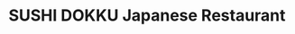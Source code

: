 ---
layout: place
title: "SUSHI DOKKU Japanese Restaurant"
permalink: /illinois/chicago/sushi-dokku-japanese-restaurant.html
stateAbbr: IL
stateName: Illinois
cityName: Chicago
seo:
  name: "SUSHI DOKKU Japanese Restaurant"
  type: Restaurant
  links: http://www.sushidokku.com/
description: "Sushi, sashimi & Japanese small plates plus sake & cocktails in a chic, minimalist setting. Looking for sushi in Chicago, Illinois? Check out SUSHI DOKKU Jap..."
place_id: ChIJa1x1zNosDogRWaWIsW63ktg
photos:
  - name: >-
      places/ChIJa1x1zNosDogRWaWIsW63ktg/photos/AeeoHcKn2WwGvPf3BCKL8aM4JXGau3IlTN9QTkZ3lbpvBJCm3iKL72OoEIctoJ6HbJW1uEk-1YSmbeM3rw_iOiPdCd6JbuQMbvW2oe3EJAxQaeoBNm9hgxb9Y_maP2RxTLmFIANLoBNR_xgmNu0F7J02Au787bmC3XIwqJQ1-wAXo9EHbXFZNJDoESSIjDD2NgJt21riG4DqpA4oZKol3P9PoxqMDZZJahsB6LvUvEuKKX2a9D1JtTmbRrXlaTLjKoi7xutMxqogZVHlSxfmX7ThdCVVIAWneVbQFOJP4ZghTcLknw
    widthPx: 2037
    heightPx: 1356
    authorAttributions:
      - displayName: SUSHI DOKKU Japanese Restaurant
        uri: https://maps.google.com/maps/contrib/108634109775938006191
        photoUri: >-
          https://lh3.googleusercontent.com/a-/ALV-UjXJrQjd8gSSfmH-iD0pXaqd24-3jTcq8ocd39y5hIRvZH42ZFan=s100-p-k-no-mo
    flagContentUri: >-
      https://www.google.com/local/imagery/report/?cb_client=maps_api_places.places_api&image_key=!1e10!2sAF1QipPozXkhzivJS_UBmlw5SQUjvOh8UVFaWSEQxk-i&hl=en-US
    googleMapsUri: >-
      https://www.google.com/maps/place//data=!3m4!1e2!3m2!1sAF1QipPozXkhzivJS_UBmlw5SQUjvOh8UVFaWSEQxk-i!2e10!4m2!3m1!1s0x880e2cdacc755c6b:0xd892b76eb188a559
  - name: >-
      places/ChIJa1x1zNosDogRWaWIsW63ktg/photos/AeeoHcJ-Rsj-iB-O3gbauZr9uBgIsdXH3nY2kyhTiADvEsnd7ATnRqBa-m6AMmBKqxhlO4aRI6fRvt47bFWd42Td0slN0KTM2UstdcGtQjsIGMkpEAgIAlX13uGsgiSS1TQzAPFi9Y65G8BsmfTT_hoFGja_pQRKxZitC35othfQ1tHANTgpGexZL-hVQPmoiP9-XvElH5ZowSmrYsBhRIOpUe1QzanhRw1ZkMFgH1fyszgBcJVNc_gobO0MvT5u7_HSuE_5xwi7wGEIWN6QLOVSc8GuTnqxbILyxnoWb4Qz_NIxug
    widthPx: 3000
    heightPx: 3000
    authorAttributions:
      - displayName: SUSHI DOKKU Japanese Restaurant
        uri: https://maps.google.com/maps/contrib/108634109775938006191
        photoUri: >-
          https://lh3.googleusercontent.com/a-/ALV-UjXJrQjd8gSSfmH-iD0pXaqd24-3jTcq8ocd39y5hIRvZH42ZFan=s100-p-k-no-mo
    flagContentUri: >-
      https://www.google.com/local/imagery/report/?cb_client=maps_api_places.places_api&image_key=!1e10!2sAF1QipP6KPZQ5JsEXmy3cxnKkuRIyXx6nmOC527-0lBn&hl=en-US
    googleMapsUri: >-
      https://www.google.com/maps/place//data=!3m4!1e2!3m2!1sAF1QipP6KPZQ5JsEXmy3cxnKkuRIyXx6nmOC527-0lBn!2e10!4m2!3m1!1s0x880e2cdacc755c6b:0xd892b76eb188a559
  - name: >-
      places/ChIJa1x1zNosDogRWaWIsW63ktg/photos/AeeoHcKgXTApSBQLt0eKFLllaJRf_WVokLjzQwBnAgsJ2-peZCaD0WRsX8RRUcjASTJ21WdXaz2mbhs80sBoU6ThLDPytV135_0ykZVNbafhlaQ61SFHII7Lrjq_ZVVDETEYbQa8i6JZcmnjWSbFEqPPh0mzJWgR9kAeQNEGkUKiG_Oa5nrOG12RqT-HgzmjnNS5FP2TCoWdusoKvPWnJis0MN-8TXOVLFzzdIOsyNR8XRwYptMSTO0Da0KoeIUVpGrZr8g0KeQJzrKf454k2CH4SHrh26uxju_hZzOtM8OsLtjnj52w8MbmB63F9rPj3DRczI0HNoSET8sdFkkcsBWXE7oCF5fIwBohN9vwcFNxzke_PZPylMXWIBxzxQXk2JfOZs9nE_5SNokDl7F7yLcX4edMJDAecTCD8zZBnPQ4Lid3hoI
    widthPx: 4800
    heightPx: 3600
    authorAttributions:
      - displayName: Michael Olimene
        uri: https://maps.google.com/maps/contrib/102403043999113046624
        photoUri: >-
          https://lh3.googleusercontent.com/a-/ALV-UjUWsIAjYIdFSCSlB1vDn6wgVicCTNlqMWx3T7NHhAxib67GsXfe=s100-p-k-no-mo
    flagContentUri: >-
      https://www.google.com/local/imagery/report/?cb_client=maps_api_places.places_api&image_key=!1e10!2sCIHM0ogKEICAgMDw8PO11QE&hl=en-US
    googleMapsUri: >-
      https://www.google.com/maps/place//data=!3m4!1e2!3m2!1sCIHM0ogKEICAgMDw8PO11QE!2e10!4m2!3m1!1s0x880e2cdacc755c6b:0xd892b76eb188a559
  - name: >-
      places/ChIJa1x1zNosDogRWaWIsW63ktg/photos/AeeoHcKZZv3OyoFbcwkHGEnVaH0s0OYVOGpwACMW-YcLc-AaHRuIeP8cHY7pim3r2DyC-MiRgCjyfFNTTZ-tEDi6LwzjgCCZfg6FpqpFTd4RfNZSbdMZ4u9-oSzd1NUOFL5V6vCFEMieiB3R_aauY1eA4XU_IICVaWhxQeiU-AelBe7Z9nYJdTQUCnSj-dOtzbjF5SLRSPMFMtWPsSsNBUmzGFHfkv12CA_jh7LuP4PxFUiZMUUODZK-V22XsF_d4XiB0285_z6lh0RxJtNgktL-5Oaxg5s7aub6y-2xMLCgA9z2t7k6pQUuDuDr57LE-CkyP6Wvkl9XafBhdnQAvCkrOEezHMs4AGsQ5gMRxh-nRX0r73mYVxx43ELMmxhB1yV0bhACWXqNINXwb8yPEubW13B0kT6kLG-IrDuHiB92dSI
    widthPx: 4032
    heightPx: 3024
    authorAttributions:
      - displayName: Orest Schur
        uri: https://maps.google.com/maps/contrib/118140355130958222317
        photoUri: >-
          https://lh3.googleusercontent.com/a-/ALV-UjWah4OTOP5EoZuDypLPWLAfIHv6GNhP6xNXjkKIoHVKhnpz1UpmyQ=s100-p-k-no-mo
    flagContentUri: >-
      https://www.google.com/local/imagery/report/?cb_client=maps_api_places.places_api&image_key=!1e10!2sCIHM0ogKEICAgIDzx63Zbg&hl=en-US
    googleMapsUri: >-
      https://www.google.com/maps/place//data=!3m4!1e2!3m2!1sCIHM0ogKEICAgIDzx63Zbg!2e10!4m2!3m1!1s0x880e2cdacc755c6b:0xd892b76eb188a559
  - name: >-
      places/ChIJa1x1zNosDogRWaWIsW63ktg/photos/AeeoHcKD_GjO7II9KN-Hhw2GVLJ_ituW2N0rlos7KJ2W13JHyLLHJj5xCrqNmorWfnfpoapfAdkjLOvGTf9EitrXu5OUxpZsLE36B78xvcqgDsSQuEAfw0IOEfX4BqTu__ncx7_bUoW70ChHNAcJj9oxMdzRM_b9AZtWnV1BsRiH8kbO3MTkOGT-y5cEVHR25tigRFpEkpVoMXCPZ9tSvoQh5z60HiSPIjFG0sCAL57K0JYkn1XO4DkmsFPHRvorHBjLyHn1eI2Y8U8lgM2nuvjhejJdyC_UrtKCJcBDpDnQJgs7lczRwz8lyJXBnaSBDCOpDz2sga1Evzk1M7LQ4FmTcfHc9jd4uU3JEbRMZ6OWPJsvA1j79y2USZd2-wYb_9VM7u1B4HbOnFfFXQQqKdB1myulVC8UdGU4gYArZU1h5Kj86Q
    widthPx: 3600
    heightPx: 4800
    authorAttributions:
      - displayName: Steven McHugh
        uri: https://maps.google.com/maps/contrib/112576668722821134615
        photoUri: >-
          https://lh3.googleusercontent.com/a-/ALV-UjWg2G4sBFETuYxzB7Amy1IhqzAIvylEYXIXTcxUywv38x41QFwB=s100-p-k-no-mo
    flagContentUri: >-
      https://www.google.com/local/imagery/report/?cb_client=maps_api_places.places_api&image_key=!1e10!2sCIHM0ogKEICAgMDI5Y6RTA&hl=en-US
    googleMapsUri: >-
      https://www.google.com/maps/place//data=!3m4!1e2!3m2!1sCIHM0ogKEICAgMDI5Y6RTA!2e10!4m2!3m1!1s0x880e2cdacc755c6b:0xd892b76eb188a559
  - name: >-
      places/ChIJa1x1zNosDogRWaWIsW63ktg/photos/AeeoHcIgWYg60xpRCOCx1Ahp3SWE8pbP5qs4mTDEfbCaN6F0sShBOZ0PIh9siDQ2_XAXOFhKDCZ4kTZGL3aY639y3OurEq5ctjWvD4ud-w-og2uQ7NbaGMuuLVxW6LWImDRo3_v24L6NX1KRmaOH-gRdl7nD1Wj5eHHvHRqImansUD_05jxsSxd097mYbp8QPAWXf-ZjOvauYi1UshqTOewYIB2Kcrfun9R7B1ZZC6JzkZdaDb266nq0Am_1dkPaMBIxScDzR05QgcF46Co9pyW5C3f60wI2L4YXHjPfK8hHiODxqg
    widthPx: 800
    heightPx: 1200
    authorAttributions:
      - displayName: SUSHI DOKKU Japanese Restaurant
        uri: https://maps.google.com/maps/contrib/108634109775938006191
        photoUri: >-
          https://lh3.googleusercontent.com/a-/ALV-UjXJrQjd8gSSfmH-iD0pXaqd24-3jTcq8ocd39y5hIRvZH42ZFan=s100-p-k-no-mo
    flagContentUri: >-
      https://www.google.com/local/imagery/report/?cb_client=maps_api_places.places_api&image_key=!1e10!2sAF1QipOjas-kpG_CPADI2gpHx83d9DwUca9zliOTRj1V&hl=en-US
    googleMapsUri: >-
      https://www.google.com/maps/place//data=!3m4!1e2!3m2!1sAF1QipOjas-kpG_CPADI2gpHx83d9DwUca9zliOTRj1V!2e10!4m2!3m1!1s0x880e2cdacc755c6b:0xd892b76eb188a559
  - name: >-
      places/ChIJa1x1zNosDogRWaWIsW63ktg/photos/AeeoHcJ5qaTTcH0NP7kIXGJtb66rBZ0lxXbG61k8pwh0axVKnV2ydl9rMatGZPf9MHCoxSbG93vx2BhATT_mdXqMlAZcYdGaXWzyu_GKt_yNuaKMFgVHreXsGJbEwZvW5YTLu4_GwPgkQ6ShDqoHZotZaEqDP7IOiRC8N_bzLlmipkPVTtT1VDrAekYRJdus517Sx3A0HGhe-pL_FH_4YiEyurZtxgx_PaKYC1GLQbZ3bGykEHQehojqT4hhkrTRWKDm5lccLLJyx__dLA4IwjZGXvd9CFjBgKXPav-GC1sqfCsdK-ZOs872Ft8afBB6JjStG79GLzl8-esaVYO5_vaFokLuDAoXOy9kG6Mg0-gNAMW7QL53D6Pf0UYFZaOCYYQtVQZtNK5t2_8eHUupuGQvfBRDiEhXLURduh7GuCT8mmU
    widthPx: 1537
    heightPx: 2049
    authorAttributions:
      - displayName: Jack
        uri: https://maps.google.com/maps/contrib/100143708190314672185
        photoUri: >-
          https://lh3.googleusercontent.com/a-/ALV-UjWxy6q9UFLoNYLvcwQAgLB0qn9uCF4W_HspGQOd5TVSbwqg53OG=s100-p-k-no-mo
    flagContentUri: >-
      https://www.google.com/local/imagery/report/?cb_client=maps_api_places.places_api&image_key=!1e10!2sCIHM0ogKEICAgID9gOW6OQ&hl=en-US
    googleMapsUri: >-
      https://www.google.com/maps/place//data=!3m4!1e2!3m2!1sCIHM0ogKEICAgID9gOW6OQ!2e10!4m2!3m1!1s0x880e2cdacc755c6b:0xd892b76eb188a559
  - name: >-
      places/ChIJa1x1zNosDogRWaWIsW63ktg/photos/AeeoHcLNc4NW3DFVtrHVHZIWA65OoeYhSCdoO1WI53joZPkMa_OX2mmEZyAXIW91ownj43mPFk1eYuuaXcXupqPZ-3UEyUefmLgJ_zNp_hFKSuwmZR1lrHab6rDbyHYIS2kzgtCSDGl1-QDhEH1ip2xhhOhqHWDMxWcSKOIcUwoc7jM3pT1txXQRmG_LZaIX9sQEc3HujEHhzk3ywvPWgtrZbIyz-d8Yj_CehkpMtYbH9iMomcubZr2srkG9R8P2jTo0IUzSVyofQLGH-Ym1By4L_OtA79fePfvMmF67qZXvzohGPg
    widthPx: 1179
    heightPx: 867
    authorAttributions:
      - displayName: SUSHI DOKKU Japanese Restaurant
        uri: https://maps.google.com/maps/contrib/108634109775938006191
        photoUri: >-
          https://lh3.googleusercontent.com/a-/ALV-UjXJrQjd8gSSfmH-iD0pXaqd24-3jTcq8ocd39y5hIRvZH42ZFan=s100-p-k-no-mo
    flagContentUri: >-
      https://www.google.com/local/imagery/report/?cb_client=maps_api_places.places_api&image_key=!1e10!2sAF1QipNMQMYJjg_v8lsj_bWMd3GCOXepvT28Xf4O7NcH&hl=en-US
    googleMapsUri: >-
      https://www.google.com/maps/place//data=!3m4!1e2!3m2!1sAF1QipNMQMYJjg_v8lsj_bWMd3GCOXepvT28Xf4O7NcH!2e10!4m2!3m1!1s0x880e2cdacc755c6b:0xd892b76eb188a559
  - name: >-
      places/ChIJa1x1zNosDogRWaWIsW63ktg/photos/AeeoHcIMIV0dYaxTsy90fT7037-ovMD9Qzmy9yTRbI0TD-mg-A8gG1vIXENwh9pK59cnftaPcw5RW3ysyHYOF64v171BpTFJ2SLsKioCOwt1K32H8LzJ1hBs0mI29i8hF6gpLNE4gm4NsdC-pUBW7RQFMSjLZAT-cXRP566b4xZl8R6qnX52X884QOgL293XFU2aCVn5TdVfuxDS84vLpewo1wN9B6TZfjy4duK_YUj2bmlJjSXsCL9VIz9QjSDNwTbOF38M9PQGhC8HhAwPffz0UK-yNFts8F0FuZECqKaMdc7AIQ
    widthPx: 1200
    heightPx: 1200
    authorAttributions:
      - displayName: SUSHI DOKKU Japanese Restaurant
        uri: https://maps.google.com/maps/contrib/108634109775938006191
        photoUri: >-
          https://lh3.googleusercontent.com/a-/ALV-UjXJrQjd8gSSfmH-iD0pXaqd24-3jTcq8ocd39y5hIRvZH42ZFan=s100-p-k-no-mo
    flagContentUri: >-
      https://www.google.com/local/imagery/report/?cb_client=maps_api_places.places_api&image_key=!1e10!2sAF1QipP25D3WOfQIIw-D-B_WETXUN6ezIzZwOxY3bXUP&hl=en-US
    googleMapsUri: >-
      https://www.google.com/maps/place//data=!3m4!1e2!3m2!1sAF1QipP25D3WOfQIIw-D-B_WETXUN6ezIzZwOxY3bXUP!2e10!4m2!3m1!1s0x880e2cdacc755c6b:0xd892b76eb188a559
  - name: >-
      places/ChIJa1x1zNosDogRWaWIsW63ktg/photos/AeeoHcIwEdSr0VcUt5ue4EWf_aOokqrVMakumET_DggKkYMlcblL_O-G-DfksWDUd3cUIJbQq8U4Fi37KHNLGNmKWKZt6VwI8s1qMYGsjZPbhyKseRhWxpI1oaeFlG2aE_6sWloR2dkEhZYkmzbU1zOg6pFFIfMSljHQAGJCcR-ywC3f8tIy1WMJ_-IAdbA09qtsKT58_Jj0MTX6G7WnB35qx88Stj24Gt2WB1WlONpKeKuQXTrJUCyw6N80sFU5ZpQGZgmIl-D_Klte9RgzOlNPo1emXDVCQpcjKQ9IVmcQ8ByULLuZlnfLLbSA5Nt6aQNtsg_Ye7LZM0SAFeQpigV2uVXOYqnEuESe9k_fErubQR558IfSf8QIew3XVe1iV9kjchbBIiARQqT3LRI-0AO8as5zOhXcPLwNI-8DGFKMISkMPQ
    widthPx: 4000
    heightPx: 3000
    authorAttributions:
      - displayName: Calvin Law
        uri: https://maps.google.com/maps/contrib/111649997493888544813
        photoUri: >-
          https://lh3.googleusercontent.com/a-/ALV-UjVH8Z4Suzy2SfVsE5xqxQF7ebxXUDa84EZJnfeZ_DmPJYnhjcANNg=s100-p-k-no-mo
    flagContentUri: >-
      https://www.google.com/local/imagery/report/?cb_client=maps_api_places.places_api&image_key=!1e10!2sCIHM0ogKEICAgIDtq_yGcQ&hl=en-US
    googleMapsUri: >-
      https://www.google.com/maps/place//data=!3m4!1e2!3m2!1sCIHM0ogKEICAgIDtq_yGcQ!2e10!4m2!3m1!1s0x880e2cdacc755c6b:0xd892b76eb188a559
address: 823 W Randolph St, Chicago, IL 60607, USA
street: 823 W Randolph St
city: Chicago
state: IL
zip: '60607'
country: USA
neighborhood: Fulton Market District
latitude: '41.884070'
longitude: '-87.648459'
accessibility_options:
  wheelchairAccessibleEntrance: true
  wheelchairAccessibleRestroom: true
  wheelchairAccessibleSeating: true
business_status: OPERATIONAL
name: SUSHI DOKKU Japanese Restaurant
google_maps_links:
  directionsUri: >-
    https://www.google.com/maps/dir//''/data=!4m7!4m6!1m1!4e2!1m2!1m1!1s0x880e2cdacc755c6b:0xd892b76eb188a559!3e0
  placeUri: https://maps.google.com/?cid=15605737344844997977
  writeAReviewUri: >-
    https://www.google.com/maps/place//data=!4m3!3m2!1s0x880e2cdacc755c6b:0xd892b76eb188a559!12e1
  reviewsUri: >-
    https://www.google.com/maps/place//data=!4m4!3m3!1s0x880e2cdacc755c6b:0xd892b76eb188a559!9m1!1b1
  photosUri: >-
    https://www.google.com/maps/place//data=!4m3!3m2!1s0x880e2cdacc755c6b:0xd892b76eb188a559!10e5
primary_type: Japanese Restaurant
opening_hours:
  regular: null
  current: null
secondary_opening_hours:
  regular:
    weekdayDescriptions: null
    type: null
  current:
    weekdayDescriptions: null
    type: null
phone: (312) 455-8238
price_level: PRICE_LEVEL_MODERATE
price_range: $50 &ndash; $100
rating: '4.6'
rating_count: 1202
website: http://www.sushidokku.com/
reviews:
  - name: >-
      places/ChIJa1x1zNosDogRWaWIsW63ktg/reviews/ChdDSUhNMG9nS0VJQ0FnTUN3X2QtTnVBRRAB
    relativePublishTimeDescription: 3 weeks ago
    rating: 5
    text:
      text: >-
        Sushidokku – A Hidden Gem in the West Loop! 🍣✨


        Sushidokku is one of those places where the price tag feels totally
        justified because the food is next-level. A solid 10/10 for sure! 😍


        Let’s talk about the drinks first – the pear up is a game-changer.
        Crisp, refreshing, and just what you need to start the meal off right.
        🍐 As for the food, the takoyaki (octopus) was packed with flavor, and
        the hamachi with ponzu sauce is so fresh, we had to order it twice. The
        Ecuador Roll is massive and definitely worth every bite – you’re going
        to want that on your table. The tataki tuna was good but the japanese
        mustard has a kick I was not expecting. And do yourself a favor and save
        room for the matcha cheesecake… it’s a showstopper. 🍰


        Service? Hands down the best waitress we’ve had in a while. Super
        attentive and genuinely made the experience feel special. 🏅 The
        location is perfect for a date or a small gathering with friends in the
        West Loop. The ambiance is relaxed but chic – soft lighting, great
        music, and a vibe that’s not too loud, so you can actually enjoy your
        meal. 🎶


        One thing to note – the place is small and gets crowded fast, so
        reservation is definitely recommended. In fact, getting a table can be
        insanely difficult (we booked a month ahead), so if you’re planning to
        visit, definitely book beforehand. It’s worth the effort, but you’ll
        want to plan if you're coming for a few days.


        It’s also on the pricier side – expect to spend around $100 per person,
        which includes a bottle of sake. But trust me, it’s worth every penny
        for the quality of food and the overall experience. 💸


        A heads-up: there’s just one girl’s bathroom, so there might be a wait.
        🚻 The food came out super fast, which was a nice surprise, but it did
        get a bit chilly – we had to stay inside instead of enjoying the outdoor
        seating that day.


        Overall, Sushidokku is definitely worth the splurge. Amazing food,
        incredible drinks, and an atmosphere that’ll make you want to stay a
        little longer. 🌟
      languageCode: en
    originalText:
      text: >-
        Sushidokku – A Hidden Gem in the West Loop! 🍣✨


        Sushidokku is one of those places where the price tag feels totally
        justified because the food is next-level. A solid 10/10 for sure! 😍


        Let’s talk about the drinks first – the pear up is a game-changer.
        Crisp, refreshing, and just what you need to start the meal off right.
        🍐 As for the food, the takoyaki (octopus) was packed with flavor, and
        the hamachi with ponzu sauce is so fresh, we had to order it twice. The
        Ecuador Roll is massive and definitely worth every bite – you’re going
        to want that on your table. The tataki tuna was good but the japanese
        mustard has a kick I was not expecting. And do yourself a favor and save
        room for the matcha cheesecake… it’s a showstopper. 🍰


        Service? Hands down the best waitress we’ve had in a while. Super
        attentive and genuinely made the experience feel special. 🏅 The
        location is perfect for a date or a small gathering with friends in the
        West Loop. The ambiance is relaxed but chic – soft lighting, great
        music, and a vibe that’s not too loud, so you can actually enjoy your
        meal. 🎶


        One thing to note – the place is small and gets crowded fast, so
        reservation is definitely recommended. In fact, getting a table can be
        insanely difficult (we booked a month ahead), so if you’re planning to
        visit, definitely book beforehand. It’s worth the effort, but you’ll
        want to plan if you're coming for a few days.


        It’s also on the pricier side – expect to spend around $100 per person,
        which includes a bottle of sake. But trust me, it’s worth every penny
        for the quality of food and the overall experience. 💸


        A heads-up: there’s just one girl’s bathroom, so there might be a wait.
        🚻 The food came out super fast, which was a nice surprise, but it did
        get a bit chilly – we had to stay inside instead of enjoying the outdoor
        seating that day.


        Overall, Sushidokku is definitely worth the splurge. Amazing food,
        incredible drinks, and an atmosphere that’ll make you want to stay a
        little longer. 🌟
      languageCode: en
    authorAttribution:
      displayName: Susana Díaz
      uri: https://www.google.com/maps/contrib/118007801650342947704/reviews
      photoUri: >-
        https://lh3.googleusercontent.com/a-/ALV-UjXclIBVIDhd9lFevE4c_rUx9vk2HKsKDjd2kd9VECk2-gqJ_32-=s128-c0x00000000-cc-rp-mo-ba3
    publishTime: '2025-03-20T18:43:47.334928Z'
    flagContentUri: >-
      https://www.google.com/local/review/rap/report?postId=ChdDSUhNMG9nS0VJQ0FnTUN3X2QtTnVBRRAB&d=17924085&t=1
    googleMapsUri: >-
      https://www.google.com/maps/reviews/data=!4m6!14m5!1m4!2m3!1sChdDSUhNMG9nS0VJQ0FnTUN3X2QtTnVBRRAB!2m1!1s0x880e2cdacc755c6b:0xd892b76eb188a559
  - name: >-
      places/ChIJa1x1zNosDogRWaWIsW63ktg/reviews/ChdDSUhNMG9nS0VJQ0FnSUNfdHFYVnFBRRAB
    relativePublishTimeDescription: 2 months ago
    rating: 5
    text:
      text: >-
        The Ecuador roll and the chef prepared nigiri rolls were excellent - the
        marinated salmon and especially the scallop was perfectly tender and
        excellent flavors.


        The Ecuador roll was good but perhaps that’s the best roll among the
        rest on the menu.


        I also enjoyed the Miso soup a lot, it was deeply flavored.


        I liked the ambiance as well, but not sure the value of this restaurant
        holds up over time, I found this to be very expensive for the amount of
        food you get.
      languageCode: en
    originalText:
      text: >-
        The Ecuador roll and the chef prepared nigiri rolls were excellent - the
        marinated salmon and especially the scallop was perfectly tender and
        excellent flavors.


        The Ecuador roll was good but perhaps that’s the best roll among the
        rest on the menu.


        I also enjoyed the Miso soup a lot, it was deeply flavored.


        I liked the ambiance as well, but not sure the value of this restaurant
        holds up over time, I found this to be very expensive for the amount of
        food you get.
      languageCode: en
    authorAttribution:
      displayName: Sameet Sapra
      uri: https://www.google.com/maps/contrib/105385626946375251916/reviews
      photoUri: >-
        https://lh3.googleusercontent.com/a-/ALV-UjWWgDbB4Q8fLt1op-jV-1XFn2wi7QN2Xk8F2tdKmAJx8cM2F_e4dA=s128-c0x00000000-cc-rp-mo-ba6
    publishTime: '2025-01-16T02:21:01.905625Z'
    flagContentUri: >-
      https://www.google.com/local/review/rap/report?postId=ChdDSUhNMG9nS0VJQ0FnSUNfdHFYVnFBRRAB&d=17924085&t=1
    googleMapsUri: >-
      https://www.google.com/maps/reviews/data=!4m6!14m5!1m4!2m3!1sChdDSUhNMG9nS0VJQ0FnSUNfdHFYVnFBRRAB!2m1!1s0x880e2cdacc755c6b:0xd892b76eb188a559
  - name: >-
      places/ChIJa1x1zNosDogRWaWIsW63ktg/reviews/ChdDSUhNMG9nS0VJQ0FnTUNBOXFhQWtnRRAB
    relativePublishTimeDescription: 2 months ago
    rating: 2
    text:
      text: >-
        I came for restaurant week lunch, not impressive at all. food is very
        plain, not much flavor…..look at the pic, for two of us, only 5 items 😰
        and no soup no dessert. I could have spent my $60 somewhere else with
        better choices. Will not come again. The service is so so, I asked the
        tall guy, maybe restaurant manager for a wasabi, but I forgot to ask for
        ginger. When he brought Wasabi, I realized and mentioned ginger, he goes
        “wasabi and ginger” sounds like he wanted to remind me that I could have
        told him both…….😂 street parking very hard to find a spot.  sorry to
        say but seriously don’t have any highlight…..
      languageCode: en
    originalText:
      text: >-
        I came for restaurant week lunch, not impressive at all. food is very
        plain, not much flavor…..look at the pic, for two of us, only 5 items 😰
        and no soup no dessert. I could have spent my $60 somewhere else with
        better choices. Will not come again. The service is so so, I asked the
        tall guy, maybe restaurant manager for a wasabi, but I forgot to ask for
        ginger. When he brought Wasabi, I realized and mentioned ginger, he goes
        “wasabi and ginger” sounds like he wanted to remind me that I could have
        told him both…….😂 street parking very hard to find a spot.  sorry to
        say but seriously don’t have any highlight…..
      languageCode: en
    authorAttribution:
      displayName: Shan Xiang
      uri: https://www.google.com/maps/contrib/109547058605338684553/reviews
      photoUri: >-
        https://lh3.googleusercontent.com/a-/ALV-UjWnDuI0AwP3MPiJn1GiGDvPbTk0W5JfwetC1PKtiFvVCLGt8gjb=s128-c0x00000000-cc-rp-mo
    publishTime: '2025-01-31T20:24:34.133653Z'
    flagContentUri: >-
      https://www.google.com/local/review/rap/report?postId=ChdDSUhNMG9nS0VJQ0FnTUNBOXFhQWtnRRAB&d=17924085&t=1
    googleMapsUri: >-
      https://www.google.com/maps/reviews/data=!4m6!14m5!1m4!2m3!1sChdDSUhNMG9nS0VJQ0FnTUNBOXFhQWtnRRAB!2m1!1s0x880e2cdacc755c6b:0xd892b76eb188a559
  - name: >-
      places/ChIJa1x1zNosDogRWaWIsW63ktg/reviews/ChdDSUhNMG9nS0VJQ0FnTUNBNmVIZG9nRRAB
    relativePublishTimeDescription: 2 months ago
    rating: 5
    text:
      text: >-
        Great experience here for restaurant week 2025! The maki and nigiri were
        amazing and the cocktails were very tasty. I would absolutely come back
        here to try their full menu!
      languageCode: en
    originalText:
      text: >-
        Great experience here for restaurant week 2025! The maki and nigiri were
        amazing and the cocktails were very tasty. I would absolutely come back
        here to try their full menu!
      languageCode: en
    authorAttribution:
      displayName: Naomi Bhagat
      uri: https://www.google.com/maps/contrib/105671664194338083371/reviews
      photoUri: >-
        https://lh3.googleusercontent.com/a-/ALV-UjU7xs9kwKknO268ttiHnwOznRPtE8DLJjXYMq_bycE3T-Ol20MS=s128-c0x00000000-cc-rp-mo-ba3
    publishTime: '2025-02-02T05:08:26.085409Z'
    flagContentUri: >-
      https://www.google.com/local/review/rap/report?postId=ChdDSUhNMG9nS0VJQ0FnTUNBNmVIZG9nRRAB&d=17924085&t=1
    googleMapsUri: >-
      https://www.google.com/maps/reviews/data=!4m6!14m5!1m4!2m3!1sChdDSUhNMG9nS0VJQ0FnTUNBNmVIZG9nRRAB!2m1!1s0x880e2cdacc755c6b:0xd892b76eb188a559
  - name: >-
      places/ChIJa1x1zNosDogRWaWIsW63ktg/reviews/ChZDSUhNMG9nS0VJQ0FnSUNfZ3UyWmJ3EAE
    relativePublishTimeDescription: 2 months ago
    rating: 5
    text:
      text: >-
        First of all, I would like to recommend the restaurant to adjust their
        reservation system. We were told to go to this place by recommendation
        and it was very difficult to book a table on a Saturday afternoon. After
        getting the reservation and arriving at the place, it was not busy at
        all. On the other hand, I have to say that the food is amazing. From the
        starters and the nigiris, to the rolls, we enjoyed everything we
        ordered.
      languageCode: en
    originalText:
      text: >-
        First of all, I would like to recommend the restaurant to adjust their
        reservation system. We were told to go to this place by recommendation
        and it was very difficult to book a table on a Saturday afternoon. After
        getting the reservation and arriving at the place, it was not busy at
        all. On the other hand, I have to say that the food is amazing. From the
        starters and the nigiris, to the rolls, we enjoyed everything we
        ordered.
      languageCode: en
    authorAttribution:
      displayName: Jesus Meneses Millan
      uri: https://www.google.com/maps/contrib/112380849097320237371/reviews
      photoUri: >-
        https://lh3.googleusercontent.com/a/ACg8ocLJyXQPw-5n9x7hvirGwKsJ55xtw7jW7w3AzqBbJFM5uHAEi7I=s128-c0x00000000-cc-rp-mo-ba6
    publishTime: '2025-01-14T07:02:09.574124Z'
    flagContentUri: >-
      https://www.google.com/local/review/rap/report?postId=ChZDSUhNMG9nS0VJQ0FnSUNfZ3UyWmJ3EAE&d=17924085&t=1
    googleMapsUri: >-
      https://www.google.com/maps/reviews/data=!4m6!14m5!1m4!2m3!1sChZDSUhNMG9nS0VJQ0FnSUNfZ3UyWmJ3EAE!2m1!1s0x880e2cdacc755c6b:0xd892b76eb188a559
parking_options:
  paidStreetParking: true
payment_options:
  acceptsCreditCards: true
  acceptsDebitCards: true
  acceptsCashOnly: false
  acceptsNfc: true
allow_dogs: null
curbside_pickup: true
delivery: true
dine_in: true
good_for_children: true
good_for_groups: true
good_for_sports: false
live_music: false
menu_for_children: true
outdoor_seating: true
reservable: true
restroom: true
serves_beer: true
serves_breakfast: false
serves_brunch: false
serves_cocktails: true
serves_coffee: null
serves_dinner: true
serves_dessert: true
serves_lunch: true
serves_vegetarian_food: true
serves_wine: true
takeout: true
summary: >-
  Sushi, sashimi & Japanese small plates plus sake & cocktails in a chic,
  minimalist setting.

---